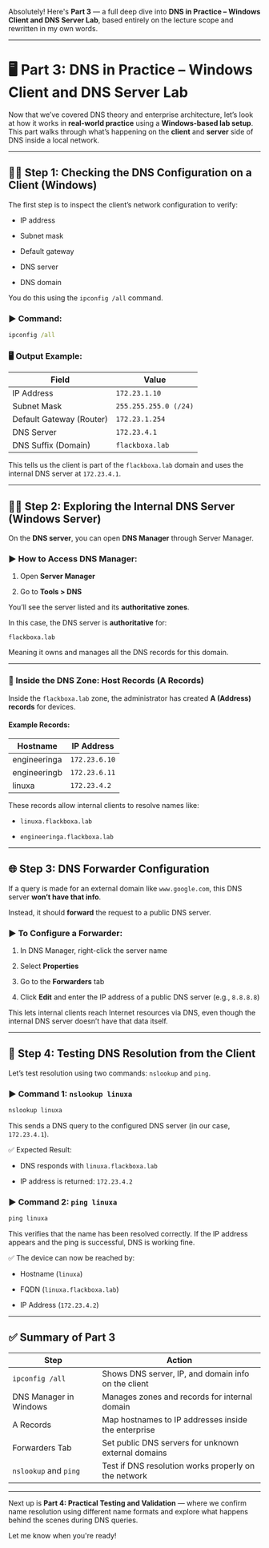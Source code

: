 Absolutely! Here's **Part 3** — a full deep dive into **DNS in Practice – Windows Client and DNS Server Lab**, based entirely on the lecture scope and rewritten in my own words.

---

# 🖥️ Part 3: DNS in Practice – Windows Client and DNS Server Lab

Now that we’ve covered DNS theory and enterprise architecture, let’s look at how it works in **real-world practice** using a **Windows-based lab setup**. This part walks through what’s happening on the **client** and **server** side of DNS inside a local network.

---

## 🧑‍💻 Step 1: Checking the DNS Configuration on a Client (Windows)

The first step is to inspect the client’s network configuration to verify:

- IP address
    
- Subnet mask
    
- Default gateway
    
- DNS server
    
- DNS domain
    

You do this using the `ipconfig /all` command.

### ▶️ Command:

```cmd
ipconfig /all
```

### 🖥️ Output Example:

|Field|Value|
|---|---|
|IP Address|`172.23.1.10`|
|Subnet Mask|`255.255.255.0 (/24)`|
|Default Gateway (Router)|`172.23.1.254`|
|DNS Server|`172.23.4.1`|
|DNS Suffix (Domain)|`flackboxa.lab`|

This tells us the client is part of the `flackboxa.lab` domain and uses the internal DNS server at `172.23.4.1`.

---

## 🧑‍💼 Step 2: Exploring the Internal DNS Server (Windows Server)

On the **DNS server**, you can open **DNS Manager** through Server Manager.

### ▶️ How to Access DNS Manager:

1. Open **Server Manager**
    
2. Go to **Tools > DNS**
    

You’ll see the server listed and its **authoritative zones**.

In this case, the DNS server is **authoritative** for:

```
flackboxa.lab
```

Meaning it owns and manages all the DNS records for this domain.

---

### 🧾 Inside the DNS Zone: Host Records (A Records)

Inside the `flackboxa.lab` zone, the administrator has created **A (Address) records** for devices.

#### Example Records:

|Hostname|IP Address|
|---|---|
|engineeringa|`172.23.6.10`|
|engineeringb|`172.23.6.11`|
|linuxa|`172.23.4.2`|

These records allow internal clients to resolve names like:

- `linuxa.flackboxa.lab`
    
- `engineeringa.flackboxa.lab`
    

---

## 🌐 Step 3: DNS Forwarder Configuration

If a query is made for an external domain like `www.google.com`, this DNS server **won’t have that info**.

Instead, it should **forward** the request to a public DNS server.

### ▶️ To Configure a Forwarder:

1. In DNS Manager, right-click the server name
    
2. Select **Properties**
    
3. Go to the **Forwarders** tab
    
4. Click **Edit** and enter the IP address of a public DNS server (e.g., `8.8.8.8`)
    

This lets internal clients reach Internet resources via DNS, even though the internal DNS server doesn’t have that data itself.

---

## 🧪 Step 4: Testing DNS Resolution from the Client

Let’s test resolution using two commands: `nslookup` and `ping`.

### ▶️ Command 1: `nslookup linuxa`

```cmd
nslookup linuxa
```

This sends a DNS query to the configured DNS server (in our case, `172.23.4.1`).

✅ Expected Result:

- DNS responds with `linuxa.flackboxa.lab`
    
- IP address is returned: `172.23.4.2`
    

### ▶️ Command 2: `ping linuxa`

```cmd
ping linuxa
```

This verifies that the name has been resolved correctly. If the IP address appears and the ping is successful, DNS is working fine.

✅ The device can now be reached by:

- Hostname (`linuxa`)
    
- FQDN (`linuxa.flackboxa.lab`)
    
- IP Address (`172.23.4.2`)
    

---

## ✅ Summary of Part 3

|Step|Action|
|---|---|
|`ipconfig /all`|Shows DNS server, IP, and domain info on the client|
|DNS Manager in Windows|Manages zones and records for internal domain|
|A Records|Map hostnames to IP addresses inside the enterprise|
|Forwarders Tab|Set public DNS servers for unknown external domains|
|`nslookup` and `ping`|Test if DNS resolution works properly on the network|

---

Next up is **Part 4: Practical Testing and Validation** — where we confirm name resolution using different name formats and explore what happens behind the scenes during DNS queries.

Let me know when you're ready!